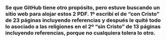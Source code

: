 <h3>Se que GitHub tiene otro propósito, pero estuve buscando un sitio web para alojar estos 2 PDF. 1º escribí el de “con Cristo” de 23 páginas incluyendo referencias y después le quité todo lo asociado a las religiones en el 2º “sin Cristo” de 13 páginas incluyendo referencias, porque no cualquiera tolera lo otro.</h3>
